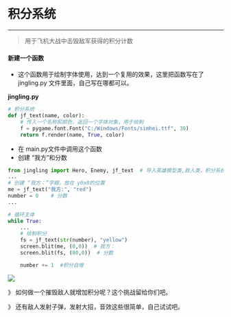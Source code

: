 # 积分系统

---

> 用于飞机大战中击毁敌军获得的积分计数

#### 新建一个函数

* 这个函数用于绘制字体使用，达到一个复用的效果，这里把函数写在了 jingling.py 文件里面，自己写在哪都可以。

**jingling.py**

```python
# 积分系统
def jf_text(name, color):
    # 传入一个名称和颜色，返回一个字体对象，用于绘制
    f = pygame.font.Font("C:/Windows/Fonts/simhei.ttf", 30)
    return f.render(name, True, color)
```

* 在 main.py文件中调用这个函数
* 创建 “我方”和分数

```python
from jingling import Hero, Enemy, jf_text  # 导入英雄模型类,敌人类，积分系统
...
# 创建 “我方：”字眼，放在 y0x0的位置
me = jf_text("我方:", "red")
number = 0    # 分数
...

# 循环主体
while True:
    ...
    # 绘制积分
    fs = jf_text(str(number), "yellow")
    screen.blit(me, (0,0))  # 我方：
    screen.blit(fs, (80,0))  # 分数

    number += 1  #积分自增
```

![](/assets/imdsadport.png)



》 如何做一个摧毁敌人就增加积分呢？这个挑战留给你们吧。

》 还有敌人发射子弹，发射大招，音效这些很简单，自己试试吧。

